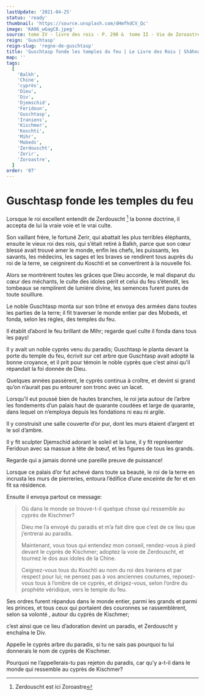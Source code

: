 ```yaml
---
lastUpdate: '2021-04-25'
status: 'ready'
thumbnail: 'https://source.unsplash.com/dHmfhdCV_Qc'
image: 'KA96_wGagC8.jpeg'
source: tome IV - livre des rois - P. 290 &  tome II - Vie de Zoroastre - P. 41 (P.181) - Zend-Avesta - Anquetil du Perron
reign: 'Guschtasp'
reign-slug: 'regne-de-guschtasp'
title: 'Guschtasp fonde les temples du feu | Le Livre des Rois | Shâhnâmeh'
map: ''
tags:
  [
    'Balkh',
    'Chine',
    'cyprès',
    'Dieu',
    'Div',
    'Djemschid',
    'Feridoun',
    'Guschtasp',
    'Iraniens',
    'Kischmer',
    'Koschti',
    'Mihr',
    'Mobeds',
    'Zerdouscht',
    'Zerir',
    'Zoroastre',
  ]
order: '07'
---
```


# Guschtasp fonde les temples du feu

Lorsque le roi excellent entendit de Zerdouscht [^1] la bonne doctrine, il accepta de lui la vraie voie et le vrai culte.

Son vaillant frère, le fortuné Zerir, qui abattait les plus terribles éléphants, ensuite le vieux roi des rois, qui s’était retiré à Balkh, parce que son cœur blessé avait trouvé amer le monde, enfin les chefs, les puissants, les savants, les médecins, les sages et les braves se rendirent tous auprès du roi de la terre, se ceignirent du Koschti et se convertirent à la nouvelle foi.

Alors se montrèrent toutes les grâces que Dieu accorde, le mal disparut du cœur des méchants, le culte des idoles périt et celui du feu s’étendit, les tombeaux se remplirent de lumière divine, les semences furent pures de toute souillure.

Le noble Guschtasp monta sur son trône et envoya des armées dans toutes les parties de la terre; il fit traverser le monde entier par des Mobeds, et fonda, selon les règles, des temples du feu.

Il établit d’abord le feu brillant de Mihr; regarde quel culte il fonda dans tous les pays!

Il y avait un noble cyprès venu du paradis; Guschtasp le planta devant la porte du temple du feu, écrivit sur cet arbre que Guschtasp avait adopté la bonne croyance, et il prit pour témoin le noble cyprès que c’est ainsi qu’il répandait la foi donnée de Dieu.

Quelques années passèrent, le cyprès continua à croître, et devint si grand qu’on n’aurait pas pu entourer son tronc avec un lacet.

Lorsqu’il eut poussé bien de hautes branches, le roi jeta autour de l’arbre les fondements d’un palais haut de quarante coudées et large de quarante, dans lequel on n’employa depuis les fondations ni eau ni argile.

Il y construisit une salle couverte d’or pur, dont les murs étaient d’argent et le sol d’ambre.

Il y fit sculpter Djemschid adorant le soleil et la lune, il y fit représenter Feridoun avec sa massue à tête de bœuf, et les figures de tous les grands.

Regarde qui a jamais donné une pareille preuve de puissance!

Lorsque ce palais d’or fut achevé dans toute sa beauté, le roi de la terre en incrusta les murs de pierreries, entoura l’édifice d’une enceinte de fer et en fit sa résidence.

Ensuite il envoya partout ce message:

> Où dans le monde se trouve-t-il quelque chose qui ressemble au cyprès de Kischmer?
>
> Dieu me l’a envoyé du paradis et m’a fait dire que c’est de ce lieu que j’entrerai au paradis.
>
> Maintenant, vous tous qui entendez mon conseil, rendez-vous à pied devant le cyprès de Kischmer; adoptez la voie de Zerdouscht, et tournez le dos aux idoles de la Chine.
>
> Ceignez-vous tous du Koschti au nom du roi des Iraniens et par respect pour lui; ne pensez pas à vos anciennes coutumes, reposez-vous tous à l’ombre de ce cyprès, et dirigez-vous, selon l’ordre du prophète véridique, vers le temple du feu.

Ses ordres furent répandus dans le monde entier, parmi les grands et parmi les princes, et tous ceux qui portaient des couronnes se rassemblèrent, selon sa volonté , autour du cyprès de Kischmer;

c’est ainsi que ce lieu d’adoration devint un paradis, et Zerdouscht y enchaîna le Div.

Appelle le cyprès arbre du paradis, si tu ne sais pas pourquoi tu lui donnerais le nom de cyprès de Kischmer.

Pourquoi ne l’appellerais-tu pas rejeton du paradis, car qu’y a-t-il dans le monde qui ressemble au cyprès de Kischmer?

[^1]: Zerdouscht est ici Zoroastre
